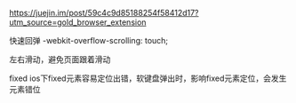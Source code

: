 https://juejin.im/post/59c4c9d85188254f58412d17?utm_source=gold_browser_extension

快速回弹
-webkit-overflow-scrolling: touch;

左右滑动，避免页面跟着滑动

fixed
ios下fixed元素容易定位出错，软键盘弹出时，影响fixed元素定位，会发生元素错位